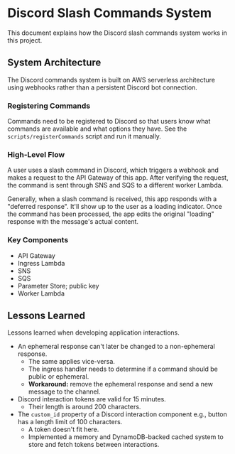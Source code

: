 # Discord Slash Commands System

This document explains how the Discord slash commands system works in this project.

## System Architecture

The Discord commands system is built on AWS serverless architecture using webhooks rather than a persistent Discord bot connection.

### Registering Commands

Commands need to be registered to Discord so that users know what commands are available and what options they have. See the `scripts/registerCommands` script and run it manually.

### High-Level Flow

A user uses a slash command in Discord, which triggers a webhook and makes a request to the API Gateway of this app. After verifying the request, the command is sent through SNS and SQS to a different worker Lambda.

Generally, when a slash command is received, this app responds with a "deferred response". It'll show up to the user as a loading indicator. Once the command has been processed, the app edits the original "loading" response with the message's actual content.

### Key Components

- API Gateway
- Ingress Lambda
- SNS
- SQS
- Parameter Store; public key
- Worker Lambda

## Lessons Learned

Lessons learned when developing application interactions.

- An ephemeral response can't later be changed to a non-ephemeral response.
  - The same applies vice-versa.
  - The ingress handler needs to determine if a command should be public or ephemeral.
  - **Workaround:** remove the ephemeral response and send a new message to the channel.
- Discord interaction tokens are valid for 15 minutes.
  - Their length is around 200 characters.
- The `custom_id` property of a Discord interaction component e.g., button has a length limit of 100 characters.
  - A token doesn't fit here.
  - Implemented a memory and DynamoDB-backed cached system to store and fetch tokens between interactions.
